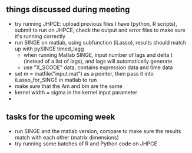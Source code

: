 ## things discussed during meeting
- try running JHPCE: upload previous files I have (python, R scripts), submit to run on JHPCE, check the output and error files to make sure it's running correctly
- run SINGE on matlab, using subfunction (iLasso), results should match up with pySINGE timed_lagg
  - when running Matlab SINGE, input number of lags and delta t (instead of a list of lags), and lags will automatically generate
  - use "X_SCODE" data, contains expression data and time data
- set m = matfile("input.mat") as a pointer, then pass it into iLasso_for_SINGE in matlab to run
- make sure that the Am and bm are the same
- kernel width = sigma in the kernel input parameter
- 


## tasks for the upcoming week
- run SINGE and the matlab version, compare to make sure the results match with each other (matrix dimensions)
- try running some batches of R and Python code on JHPCE
